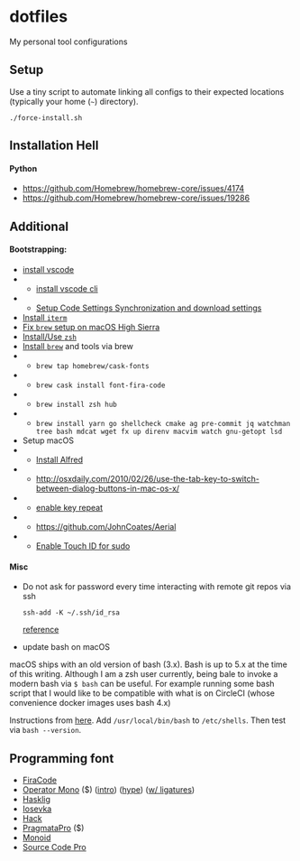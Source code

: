# dotfiles

My personal tool configurations

## Setup

Use a tiny script to automate linking all configs to their expected locations
(typically your home (`~`) directory).

```
./force-install.sh
```

## Installation Hell

#### Python

* https://github.com/Homebrew/homebrew-core/issues/4174
* https://github.com/Homebrew/homebrew-core/issues/19286

## Additional

#### Bootstrapping:

* [install vscode](https://code.visualstudio.com/download)
* * [install vscode cli](https://code.visualstudio.com/docs/setup/mac#_launching-from-the-command-line)
* * [Setup Code Settings Synchronization and download settings](http://shanalikhan.github.io/2015/12/15/Visual-Studio-Code-Sync-Settings.html)
* [Install `iterm`](https://www.iterm2.com/downloads.html)
* [Fix `brew` setup on macOS High Sierra](https://stackoverflow.com/a/49060529/499537)
* [Install/Use `zsh`](https://rick.cogley.info/post/use-homebrew-zsh-instead-of-the-osx-default)
* [Install `brew`](https://brew.sh) and tools via brew
* * `brew tap homebrew/cask-fonts`
* * `brew cask install font-fira-code`
* * `brew install zsh hub`
* * `brew install yarn go shellcheck cmake ag pre-commit jq watchman tree bash mdcat wget fx up direnv macvim watch gnu-getopt lsd`
* Setup macOS
* * [Install Alfred](https://www.alfredapp.com/)
* * http://osxdaily.com/2010/02/26/use-the-tab-key-to-switch-between-dialog-buttons-in-mac-os-x/
* * [enable key repeat](https://www.howtogeek.com/267463/how-to-enable-key-repeating-in-macos)
* * https://github.com/JohnCoates/Aerial
* * [Enable Touch ID for sudo](https://www.imore.com/how-use-sudo-your-mac-touch-id)

#### Misc
* Do not ask for password every time interacting with remote git repos via
  ssh

  ```
  ssh-add -K ~/.ssh/id_rsa
  ```

  [reference](http://stackoverflow.com/questions/21095054/ssh-key-still-asking-for-password-and-passphrase)

* update bash on macOS

macOS ships with an old version of bash (3.x). Bash is up to 5.x at the time of this writing. Although I am a zsh user currently, being bale to invoke a modern bash via `$ bash` can be useful. For example running some bash script that I would like to be compatible with what is on CircleCI (whose convenience docker images uses bash 4.x)

Instructions from [here](https://apple.stackexchange.com/questions/55989/change-my-shell-to-a-different-bash-version-at-usr-local-bin-bash/55998). Add `/usr/local/bin/bash` to `/etc/shells`. Then test via `bash --version`.

## Programming font

* [FiraCode](https://github.com/tonsky/FiraCode)
* [Operator Mono](https://www.typography.com/fonts/operator/styles/) ($) ([intro](https://www.typography.com/blog/introducing-operator)) ([hype](https://twitter.com/dan_abramov/status/700439594337222657/photo/1)) ([w/ ligatures](https://github.com/kiliman/operator-mono-lig))
* [Hasklig](https://github.com/i-tu/Hasklig)
* [Iosevka](https://github.com/be5invis/Iosevka)
* [Hack](https://github.com/source-foundry/Hack)
* [PragmataPro](https://www.fsd.it/shop/fonts/pragmatapro/) ($)
* [Monoid](https://github.com/larsenwork/monoid)
* [Source Code Pro](https://github.com/adobe-fonts/source-code-pro)
